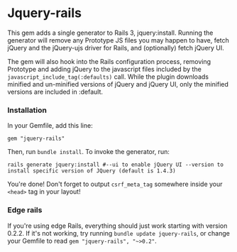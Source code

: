 # Jquery-rails

This gem adds a single generator to Rails 3, jquery:install. Running the generator will remove any Prototype JS files you may happen to have, fetch jQuery and the jQuery-ujs driver for Rails, and (optionally) fetch jQuery UI.

The gem will also hook into the Rails configuration process, removing Prototype and adding jQuery to the javascript files included by the `javascript_include_tag(:defaults)` call. While the plugin downloads minified and un-minified versions of jQuery and jQuery UI, only the minified versions are included in :default.

### Installation

In your Gemfile, add this line:

    gem "jquery-rails"

Then, run `bundle install`. To invoke the generator, run:

    rails generate jquery:install #--ui to enable jQuery UI --version to install specific version of JQuery (default is 1.4.3)

You're done! Don't forget to output `csrf_meta_tag` somewhere inside your `<head>` tag in your layout!

### Edge rails

If you're using edge Rails, everything should just work starting with version 0.2.2. If it's not working, try running `bundle update jquery-rails`, or change your Gemfile to read `gem "jquery-rails", "~>0.2"`.